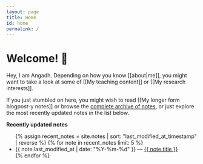 ```yaml
---
layout: page
title: Home
id: home
permalink: /
---
```


# Welcome! 🌱

<div class="welcome-block">
  Hey, I am Angadh. Depending on how you know [[about|me]], you might want to take a look at some of <span class="internal-link">[[My teaching content]]</span> or <span class="internal-link">[[My research interests]]</span>.
  
  If you just stumbled on here, you might wish to read <span class="internal-link">[[My longer form blogpost-y notes]]</span> or browse the <a class="internal-link" href="{{ site.baseurl }}/all-notes">complete archive of notes</a>, or just explore the most recently updated notes in the list below.
</div>

<strong>Recently updated notes</strong>

<ul>
  {% assign recent_notes = site.notes | sort: "last_modified_at_timestamp" | reverse %}
  {% for note in recent_notes limit: 5 %}
    <li>
      {{ note.last_modified_at | date: "%Y-%m-%d" }} — <a class="internal-link" href="{{ site.baseurl }}{{ note.url }}">{{ note.title }}</a>
    </li>
  {% endfor %}
</ul>
